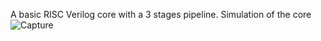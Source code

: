 A basic RISC Verilog core with a 3 stages pipeline.
Simulation of the core ![Capture](https://github.com/user-attachments/assets/7da52a02-8356-4c1e-9b3e-6947f472ca68)
